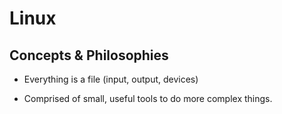 # Linux

## Concepts & Philosophies

- Everything is a file (input, output, devices)

- Comprised of small, useful tools to do more complex things.
